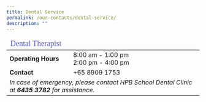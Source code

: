 ```yaml
---
title: Dental Service
permalink: /our-contacts/dental-service/
description: ""
---
```


<table>
	<thead>
		<tr><td style="font-family:impact; font-size:20px; color:rgb(94,94,207)" colspan="3">Dental Therapist</td></tr>
	</thead>
	<tbody>
		<tr>
			<td width=150 style="font-weight:bold">Operating Hours</td>
			<td>8:00 am - 1:00 pm<br>2:00 pm - 4:00 pm</td>
		</tr>
		<tr>
			<td style="font-weight:bold">Contact</td>
			<td>+65 8909 1753</td>
		</tr>
		<tr>
			<td colspan=2 style="font-style:italic">In case of emergency, please contact HPB School Dental Clinic at <b>6435 3782</b> for assistance.</td>
		</tr>
	</tbody>
</table>